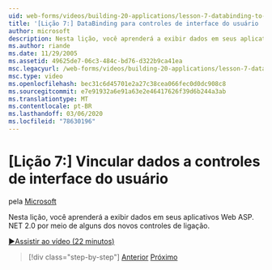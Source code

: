 ```yaml
---
uid: web-forms/videos/building-20-applications/lesson-7-databinding-to-user-interface-controls
title: '[Lição 7:] DataBinding para controles de interface do usuário | Microsoft Docs'
author: microsoft
description: Nesta lição, você aprenderá a exibir dados em seus aplicativos Web do&#160;ASP.NET 2,0 por meio de alguns dos novos controles de ligação.
ms.author: riande
ms.date: 11/29/2005
ms.assetid: 49625de7-06c3-484c-bd76-d322b9ca41ea
msc.legacyurl: /web-forms/videos/building-20-applications/lesson-7-databinding-to-user-interface-controls
msc.type: video
ms.openlocfilehash: bec31c6d45701e2a27c38cea066fec0d0dc908c8
ms.sourcegitcommit: e7e91932a6e91a63e2e46417626f39d6b244a3ab
ms.translationtype: MT
ms.contentlocale: pt-BR
ms.lasthandoff: 03/06/2020
ms.locfileid: "78630196"
---
```

# <a name="lesson-7-databinding-to-user-interface-controls"></a>[Lição 7:] Vincular dados a controles de interface do usuário

pela [Microsoft](https://github.com/microsoft)

Nesta lição, você aprenderá a exibir dados em seus aplicativos Web ASP. NET 2.0 por meio de alguns dos novos controles de ligação.

[&#9654;Assistir ao vídeo (22 minutos)](https://channel9.msdn.com/Blogs/ASP-NET-Site-Videos/lesson-7-databinding-to-user-interface-controls)

> [!div class="step-by-step"]
> [Anterior](lesson-6-working-with-stylesheets-and-master-pages.md)
> [Próximo](lesson-8-working-with-the-gridview-and-formview.md)
